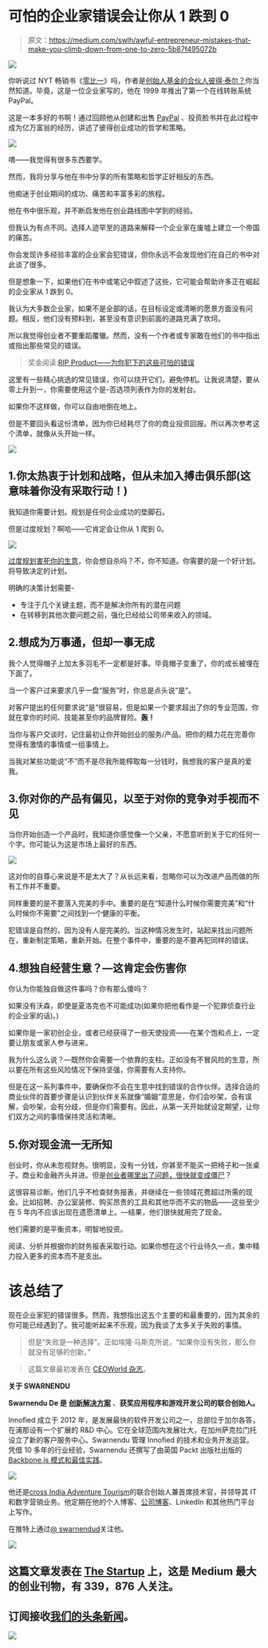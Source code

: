 # 可怕的企业家错误会让你从 1 跌到 0

> 原文：<https://medium.com/swlh/awful-entrepreneur-mistakes-that-make-you-climb-down-from-one-to-zero-5b87f495072b>

![](img/72acbec2f78ea7f4e1e26fcea1d57530.png)

你听说过 NYT 畅销书《[零比一](https://www.amazon.com/gp/product/0804139296/)》吗，作者是[创始人基金的合伙人彼得·泰尔？](https://foundersfund.com/team/peter-thiel/)你当然知道。毕竟，这是一位企业家写的，他在 1999 年推出了第一个在线转账系统 PayPal。

这是一本多好的书啊！通过回顾他从创建和出售 [PayPal](https://www.paypal.com/in/home) 、投资脸书并在此过程中成为亿万富翁的经历，讲述了彼得创业成功的哲学和策略。

![](img/c029dad58d0545338ab378c08e1171ca.png)

唷——我觉得有很多东西要学。

然而，我将分享与他在书中分享的所有策略和哲学正好相反的东西。

他痴迷于创业期间的成功、痛苦和丰富多彩的旅程。

他在书中很乐观，并不断启发他在创业路线图中学到的经验。

但我认为有点不同。选择人迹罕至的道路来解释一个企业家在废墟上建立一个帝国的痛苦。

你会发现许多经验丰富的企业家会犯错误，但你永远不会发现他们在自己的书中对此谈了很多。

但是想象一下，如果他们在书中或笔记中叙述了这些，它可能会帮助许多正在崛起的企业家从 1 跌到 0。

我认为大多数企业家，如果不是全部的话，在目标设定或清晰的愿景方面没有问题。相反，他们没有预料到，甚至没有意识到前面的道路充满了坎坷。

所以我觉得创业者不要重蹈覆辙。然而，没有一个作者或专家敢在他们的书中指出或指出那些常见的错误。

> 奖金阅读:[RIP Product——为你犯下的这些可怕的错误](https://www.linkedin.com/pulse/rip-app-5-mistakes-makes-your-see-death-soon-swarnendu-de?trk=portfolio_article-card_title)

这里有一些精心挑选的常见错误，你可以绕开它们，避免停机。让我说清楚，要从零上升到一，你需要使用这个是-否选项列表作为你的发射台。

如果你不这样做，你可以自由地倒在地上。

但是不要回头看这份清单，因为你已经耗尽了你的商业投资回报。所以再次参考这个清单，就像从头开始一样。

![](img/13006bad70c0321d2d4056268d0b3321.png)

## 1.你太热衷于计划和战略，但从未加入搏击俱乐部(这意味着你没有采取行动！)

我知道你需要计划。规划是任何企业成功的垫脚石。

但是过度规划？啊哈——它肯定会让你从 1 爬到 0。

![](img/a966d7b862265c2d74abdce7e0c7f568.png)

[过度规划害死你的生意](https://www.lifehack.org/articles/work/overplanning-can-kill-your-business-idea.html)，你会想自杀吗？不，你不知道。你需要的是一个好计划。将导致决定的计划。

明确的决策计划需要-

*   专注于几个关键主题，而不是解决你所有的潜在问题
*   在转移到其他次要问题之前，强化已经给公司带来收入的领域。

## 2.想成为万事通，但却一事无成

我个人觉得帽子上加太多羽毛不一定都是好事。毕竟帽子变重了，你的成长被埋在下面了。

当一个客户过来要求几乎一盘“服务”时，你总是点头说“是”。

对客户提出的任何要求说“是”很容易，但是如果一个要求超出了你的专业范围，你就在拿你的时间、技能甚至你的品牌冒险。**轰！**

当你与客户交谈时，记住最初让你开始创业的服务/产品。把你的精力花在完善你觉得有激情的事情或一组事情上。

当我对某些功能说“不”而不是尽我所能榨取每一分钱时，我想我的客户是真的爱我。

## 3.你对你的产品有偏见，以至于对你的竞争对手视而不见

当你开始创造一个产品时，我知道你感觉像一个父亲，不愿意听到关于它的任何一个字。你可能认为这是市场上最好的东西。

![](img/f9aaed90296ebb57560c05a6fcb7f1e8.png)

这对你的自尊心来说是不是太大了？从长远来看，忽略你可以为改进产品而做的所有工作并不重要。

同样重要的是不要落入完美的手中。重要的是在“知道什么时候你需要完美”和“什么时候你不需要”之间找到一个健康的平衡。

犯错误是自然的，因为没有人是完美的。当这种情况发生时，站起来找出问题所在，重新制定策略，重新开始。在整个事件中，重要的是不要再犯同样的错误。

## 4.想独自经营生意？—这肯定会伤害你

你认为你能独自做这件事吗？你有那么傻吗？

如果没有沃森，即使是夏洛克也不可能成功(如果你把他看作是一个犯罪侦查行业的企业家的话)。)

如果你是一家初创企业，或者已经获得了一些天使投资——在某个饱和点上，一定要让朋友或家人参与进来。

我为什么这么说？—既然你会需要一个依靠的支柱。正如没有不冒风险的生意，所以要在所有这些风险情况下保持坚强，你需要有人支持你。

但是在这一系列事件中，要确保你不会在生意中找到错误的合作伙伴。选择合适的商业伙伴的首要步骤是认识到伙伴关系就像“婚姻”意思是，你们会吵架，会有误解，会吵架，会有分歧，但是你们需要有。因此，从第一天开始就设定期望，让你们双方之间的事情保持灵活和清晰。

## 5.你对现金流一无所知

创业时，你从未忽视财务。很明显，没有一分钱，你甚至不能买一把椅子和一张桌子。商业和金融齐头并进。但是[创业者哪里出了问题，很快就变成僵尸](https://www.theguardian.com/small-business-network/2017/aug/07/zombie-startups-entrepreneurs-failing-grow-businesses)？

这很容易诊断。他们几乎不检查财务报表，并继续在一些领域花费超过所需的现金。比如招聘、办公室装修、购买昂贵的工具和其他华而不实的物品——这些至少在 5 年内不应该出现在遗愿清单上。—结果，他们很快就用完了现金。

他们需要的是平衡资本，明智地投资。

阅读、分析并根据你的财务报表采取行动。如果你想在这个行业待久一点，集中精力投入更多的资本而不是支出。

# 该总结了

现在企业家犯的错误很多。然而，我想指出这五个主要的和最重要的，因为其余的你可能已经遇到了。我可能听起来不乐观，因为我谈了太多关于失败的事情。

> 但是“失败是一种选择”。正如埃隆·马斯克所说，“如果你没有失败，那么你就没有足够的创新。”

> 这篇文章最初发表在 [CEOWorld 杂志](http://ceoworld.biz/2018/06/27/awful-entrepreneur-mistakes-that-make-you-climb-down-from-one-to-zero/)。

**关于 SWARNENDU**

**Swarnendu De 是** [**创新解决方案**](http://www.innofied.com/) 、**获奖应用程序和游戏开发公司的联合创始人。**

Innofied 成立于 2012 年，是发展最快的软件开发公司之一，总部位于加尔各答，在浦那设有一个扩展的 R&D 中心。它在全球范围内发展壮大，在加州萨克拉门托设立了新的客户服务中心。Swarnendu 管理 Innofied 的技术和业务开发运营。凭借 10 多年的行业经验，Swarnendu 还撰写了由英国 Packt 出版社出版的 [Backbone.js 模式和最佳实践](https://www.amazon.com/Backbone-js-Patterns-Best-Practices-Swarnendu/dp/1783283572)。

![](img/329efe142737b8ece51b67eb5ed25714.png)

他还是[cross India Adventure Tourism](http://crossindia.in/about)的联合创始人兼首席技术官，并领导其 IT 和数字营销业务。他定期在他的个人博客、[公司博客](http://innofied.com/author/swarnendude/)、LinkedIn 和其他热门平台上写作。

在推特上通过[@ swarnendud](http://twitter.com/swarnendude)关注他。

[![](img/308a8d84fb9b2fab43d66c117fcc4bb4.png)](https://medium.com/swlh)

## 这篇文章发表在 [The Startup](https://medium.com/swlh) 上，这是 Medium 最大的创业刊物，有 339，876 人关注。

## 订阅接收[我们的头条新闻](http://growthsupply.com/the-startup-newsletter/)。

[![](img/b0164736ea17a63403e660de5dedf91a.png)](https://medium.com/swlh)